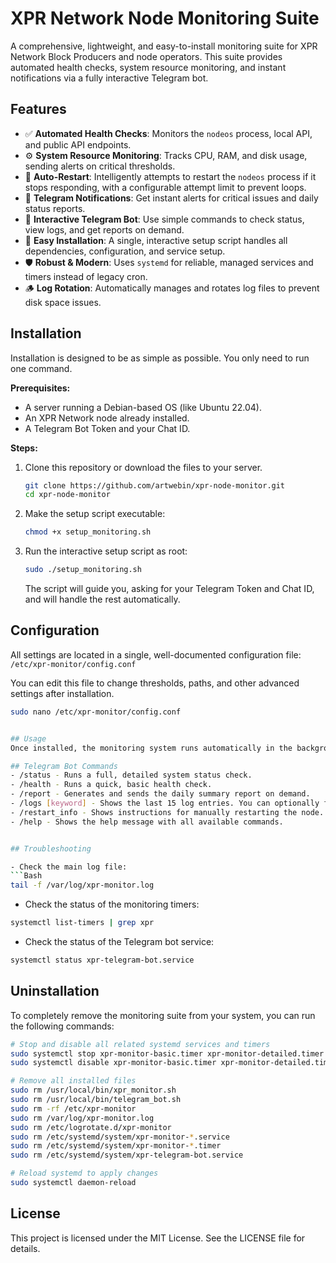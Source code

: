 # XPR Network Node Monitoring Suite

A comprehensive, lightweight, and easy-to-install monitoring suite for XPR Network Block Producers and node operators. This suite provides automated health checks, system resource monitoring, and instant notifications via a fully interactive Telegram bot.



## Features

- ✅ **Automated Health Checks**: Monitors the `nodeos` process, local API, and public API endpoints.
- ⚙️ **System Resource Monitoring**: Tracks CPU, RAM, and disk usage, sending alerts on critical thresholds.
- 🔄 **Auto-Restart**: Intelligently attempts to restart the `nodeos` process if it stops responding, with a configurable attempt limit to prevent loops.
- 🔔 **Telegram Notifications**: Get instant alerts for critical issues and daily status reports.
- 🤖 **Interactive Telegram Bot**: Use simple commands to check status, view logs, and get reports on demand.
- 🔧 **Easy Installation**: A single, interactive setup script handles all dependencies, configuration, and service setup.
- 🛡️ **Robust & Modern**: Uses `systemd` for reliable, managed services and timers instead of legacy cron.
- 🪵 **Log Rotation**: Automatically manages and rotates log files to prevent disk space issues.

## Installation

Installation is designed to be as simple as possible. You only need to run one command.

**Prerequisites:**
- A server running a Debian-based OS (like Ubuntu 22.04).
- An XPR Network node already installed.
- A Telegram Bot Token and your Chat ID.

**Steps:**

1.  Clone this repository or download the files to your server.
    ```bash
    git clone https://github.com/artwebin/xpr-node-monitor.git
    cd xpr-node-monitor
    ```

2.  Make the setup script executable:
    ```bash
    chmod +x setup_monitoring.sh
    ```

3.  Run the interactive setup script as root:
    ```bash
    sudo ./setup_monitoring.sh
    ```
    The script will guide you, asking for your Telegram Token and Chat ID, and will handle the rest automatically.

## Configuration

All settings are located in a single, well-documented configuration file:
`/etc/xpr-monitor/config.conf`

You can edit this file to change thresholds, paths, and other advanced settings after installation.
```bash
sudo nano /etc/xpr-monitor/config.conf


## Usage
Once installed, the monitoring system runs automatically in the background. You can interact with it via the Telegram bot.

## Telegram Bot Commands
- /status - Runs a full, detailed system status check.
- /health - Runs a quick, basic health check.
- /report - Generates and sends the daily summary report on demand.
- /logs [keyword] - Shows the last 15 log entries. You can optionally filter by a keyword (e.g., /logs error ).
- /restart_info - Shows instructions for manually restarting the node.
- /help - Shows the help message with all available commands.


## Troubleshooting

- Check the main log file:
```Bash
tail -f /var/log/xpr-monitor.log
```

- Check the status of the monitoring timers:
```Bash
systemctl list-timers | grep xpr
```

- Check the status of the Telegram bot service:
```Bash
systemctl status xpr-telegram-bot.service
```



## Uninstallation
To completely remove the monitoring suite from your system, you can run the following commands:

```Bash
# Stop and disable all related systemd services and timers
sudo systemctl stop xpr-monitor-basic.timer xpr-monitor-detailed.timer xpr-monitor-daily.timer xpr-telegram-bot.service
sudo systemctl disable xpr-monitor-basic.timer xpr-monitor-detailed.timer xpr-monitor-daily.timer xpr-telegram-bot.service

# Remove all installed files
sudo rm /usr/local/bin/xpr_monitor.sh
sudo rm /usr/local/bin/telegram_bot.sh
sudo rm -rf /etc/xpr-monitor
sudo rm /var/log/xpr-monitor.log
sudo rm /etc/logrotate.d/xpr-monitor
sudo rm /etc/systemd/system/xpr-monitor-*.service
sudo rm /etc/systemd/system/xpr-monitor-*.timer
sudo rm /etc/systemd/system/xpr-telegram-bot.service

# Reload systemd to apply changes
sudo systemctl daemon-reload
```

## License
This project is licensed under the MIT License. See the LICENSE file for details.